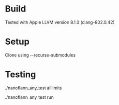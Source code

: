 

# Build

Tested with Apple LLVM version 8.1.0 (clang-802.0.42)

# Setup

Clone using --recurse-submodules

# Testing

./nanoflann_any_test alllimits

./nanoflann_any_test run